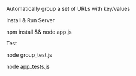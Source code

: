 Automatically group a set of URLs with key/values

Install & Run Server

npm install && node app.js

Test

node group_test.js

node app_tests.js

